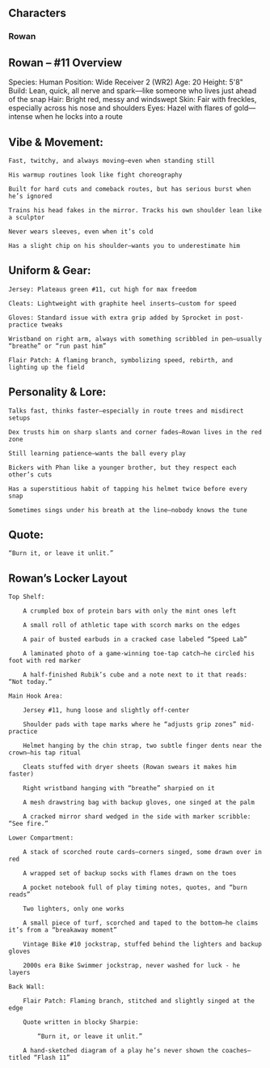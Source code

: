 ## **Characters**

### **Rowan**
## Rowan – #11 Overview

Species: Human
Position: Wide Receiver 2 (WR2)
Age: 20
Height: 5'8"
Build: Lean, quick, all nerve and spark—like someone who lives just ahead of the snap
Hair: Bright red, messy and windswept
Skin: Fair with freckles, especially across his nose and shoulders
Eyes: Hazel with flares of gold—intense when he locks into a route
## Vibe & Movement:

    Fast, twitchy, and always moving—even when standing still

    His warmup routines look like fight choreography

    Built for hard cuts and comeback routes, but has serious burst when he’s ignored

    Trains his head fakes in the mirror. Tracks his own shoulder lean like a sculptor

    Never wears sleeves, even when it’s cold

    Has a slight chip on his shoulder—wants you to underestimate him

## Uniform & Gear:

    Jersey: Plateaus green #11, cut high for max freedom

    Cleats: Lightweight with graphite heel inserts—custom for speed

    Gloves: Standard issue with extra grip added by Sprocket in post-practice tweaks

    Wristband on right arm, always with something scribbled in pen—usually “breathe” or “run past him”

    Flair Patch: A flaming branch, symbolizing speed, rebirth, and lighting up the field

## Personality & Lore:

    Talks fast, thinks faster—especially in route trees and misdirect setups

    Dex trusts him on sharp slants and corner fades—Rowan lives in the red zone

    Still learning patience—wants the ball every play

    Bickers with Phan like a younger brother, but they respect each other’s cuts

    Has a superstitious habit of tapping his helmet twice before every snap

    Sometimes sings under his breath at the line—nobody knows the tune

## Quote:

    “Burn it, or leave it unlit.”

## Rowan’s Locker Layout

    Top Shelf:

        A crumpled box of protein bars with only the mint ones left

        A small roll of athletic tape with scorch marks on the edges

        A pair of busted earbuds in a cracked case labeled “Speed Lab”

        A laminated photo of a game-winning toe-tap catch—he circled his foot with red marker

        A half-finished Rubik’s cube and a note next to it that reads: “Not today.”

    Main Hook Area:

        Jersey #11, hung loose and slightly off-center

        Shoulder pads with tape marks where he “adjusts grip zones” mid-practice

        Helmet hanging by the chin strap, two subtle finger dents near the crown—his tap ritual

        Cleats stuffed with dryer sheets (Rowan swears it makes him faster)

        Right wristband hanging with “breathe” sharpied on it

        A mesh drawstring bag with backup gloves, one singed at the palm

        A cracked mirror shard wedged in the side with marker scribble: “See fire.”

    Lower Compartment:

        A stack of scorched route cards—corners singed, some drawn over in red

        A wrapped set of backup socks with flames drawn on the toes

        A pocket notebook full of play timing notes, quotes, and “burn reads”

        Two lighters, only one works

        A small piece of turf, scorched and taped to the bottom—he claims it’s from a “breakaway moment”

        Vintage Bike #10 jockstrap, stuffed behind the lighters and backup gloves

        2000s era Bike Swimmer jockstrap, never washed for luck - he layers

    Back Wall:

        Flair Patch: Flaming branch, stitched and slightly singed at the edge

        Quote written in blocky Sharpie:

            “Burn it, or leave it unlit.”

        A hand-sketched diagram of a play he’s never shown the coaches—titled “Flash 11”